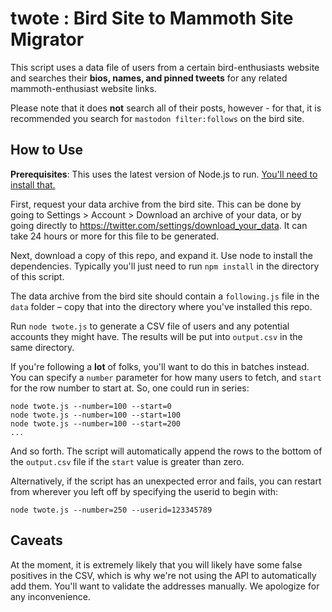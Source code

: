 # twote : Bird Site to Mammoth Site Migrator

This script uses a data file of users from a certain bird-enthusiasts website and searches their **bios, names, and pinned tweets** for any related mammoth-enthusiast website links.

Please note that it does **not** search all of their posts, however - for that, it is recommended you search for `mastodon filter:follows` on the bird site.

## How to Use

**Prerequisites**: This uses the latest version of Node.js to run. [You'll need to install that.](https://nodejs.org/en/download/)

First, request your data archive from the bird site. This can be done by going to Settings > Account > Download an archive of your data, or by going directly to https://twitter.com/settings/download_your_data. It can take 24 hours or more for this file to be generated.

Next, download a copy of this repo, and expand it. Use node to install the dependencies. Typically you'll just need to run `npm install` in the directory of this script.

The data archive from the bird site should contain a `following.js` file in the `data` folder – copy that into the directory where you've installed this repo.

Run `node twote.js` to generate a CSV file of users and any potential accounts they might have. The results will be put into `output.csv` in the same directory.

If you're following a **lot** of folks, you'll want to do this in batches instead. You can specify a `number` parameter for how many users to fetch, and `start` for the row number to start at. So, one could run in series:

```
node twote.js --number=100 --start=0
node twote.js --number=100 --start=100
node twote.js --number=100 --start=200
...
```

And so forth. The script will automatically append the rows to the bottom of the `output.csv` file if the `start` value is greater than zero.

Alternatively, if the script has an unexpected error and fails, you can restart from wherever you left off by specifying the userid to begin with:

```
node twote.js --number=250 --userid=123345789
```


## Caveats

At the moment, it is extremely likely that you will likely have some false positives in the CSV, which is why we're not using the API to automatically add them. You'll want to validate the addresses manually. We apologize for any inconvenience.
